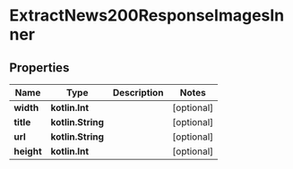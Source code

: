 
# ExtractNews200ResponseImagesInner

## Properties
Name | Type | Description | Notes
------------ | ------------- | ------------- | -------------
**width** | **kotlin.Int** |  |  [optional]
**title** | **kotlin.String** |  |  [optional]
**url** | **kotlin.String** |  |  [optional]
**height** | **kotlin.Int** |  |  [optional]



